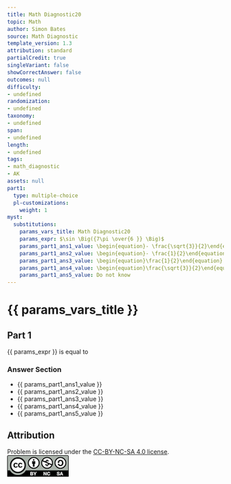 ```yaml
---
title: Math Diagnostic20
topic: Math
author: Simon Bates
source: Math Diagnostic
template_version: 1.3
attribution: standard
partialCredit: true
singleVariant: false
showCorrectAnswer: false
outcomes: null
difficulty:
- undefined
randomization:
- undefined
taxonomy:
- undefined
span:
- undefined
length:
- undefined
tags:
- math_diagnostic
- AK
assets: null
part1:
  type: multiple-choice
  pl-customizations:
    weight: 1
myst:
  substitutions:
    params_vars_title: Math Diagnostic20
    params_expr: $\sin \Big({7\pi \over{6 }} \Big)$
    params_part1_ans1_value: \begin{equation}- \frac{\sqrt{3}}{2}\end{equation}
    params_part1_ans2_value: \begin{equation}- \frac{1}{2}\end{equation}
    params_part1_ans3_value: \begin{equation}\frac{1}{2}\end{equation}
    params_part1_ans4_value: \begin{equation}\frac{\sqrt{3}}{2}\end{equation}
    params_part1_ans5_value: Do not know
---
```

# {{ params_vars_title }}

## Part 1

{{ params_expr }} is equal to

### Answer Section

- {{ params_part1_ans1_value }}
- {{ params_part1_ans2_value }}
- {{ params_part1_ans3_value }}
- {{ params_part1_ans4_value }}
- {{ params_part1_ans5_value }}

## Attribution

Problem is licensed under the [CC-BY-NC-SA 4.0 license](https://creativecommons.org/licenses/by-nc-sa/4.0/).<br> ![The Creative Commons 4.0 license requiring attribution-BY, non-commercial-NC, and share-alike-SA license.](https://raw.githubusercontent.com/firasm/bits/master/by-nc-sa.png)